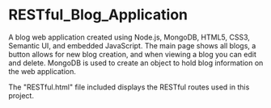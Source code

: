 # RESTful_Blog_Application

A blog web application created using Node.js, MongoDB, HTML5, CSS3, Semantic UI, and embedded JavaScript. The main page shows all blogs, a button allows for new blog creation, and when viewing a blog you can edit and delete. MongoDB is used to create an object to hold blog information on the web application. 

The "RESTful.html" file included displays the RESTful routes used in this project.
